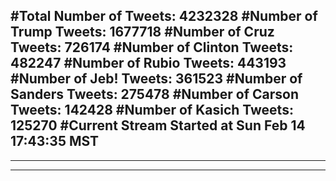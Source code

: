 #Total Number of Tweets: 4232328 
#Number of Trump Tweets: 1677718
#Number of Cruz Tweets: 726174
#Number of Clinton Tweets: 482247
#Number of Rubio Tweets: 443193
#Number of Jeb! Tweets: 361523
#Number of Sanders Tweets: 275478
#Number of Carson Tweets: 142428
#Number of Kasich Tweets: 125270
#Current Stream Started at Sun Feb 14 17:43:35 MST
---
---
---
